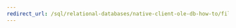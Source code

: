 ```yaml
---
redirect_url: /sql/relational-databases/native-client-ole-db-how-to/filestream/filestream-and-ole-db?toc=%2fsql%2frelational-databases%2fnative-client-ole-db-how-to%2ffilestream%2ftoc.json
---
```

